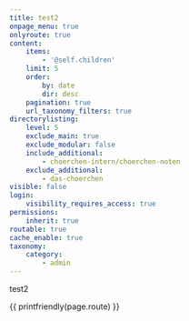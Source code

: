 ```yaml
---
title: test2
onpage_menu: true
onlyroute: true
content:
    items:
        - '@self.children'
    limit: 5
    order:
        by: date
        dir: desc
    pagination: true
    url_taxonomy_filters: true
directorylisting:
    level: 5
    exclude_main: true
    exclude_modular: false
    include_additional:
        - choerchen-intern/choerchen-noten
    exclude_additional:
        - das-choerchen
visible: false
login:
    visibility_requires_access: true
permissions:
    inherit: true
routable: true
cache_enable: true
taxonomy:
    category:
        - admin
---
```


test2

{{ printfriendly(page.route) }}


